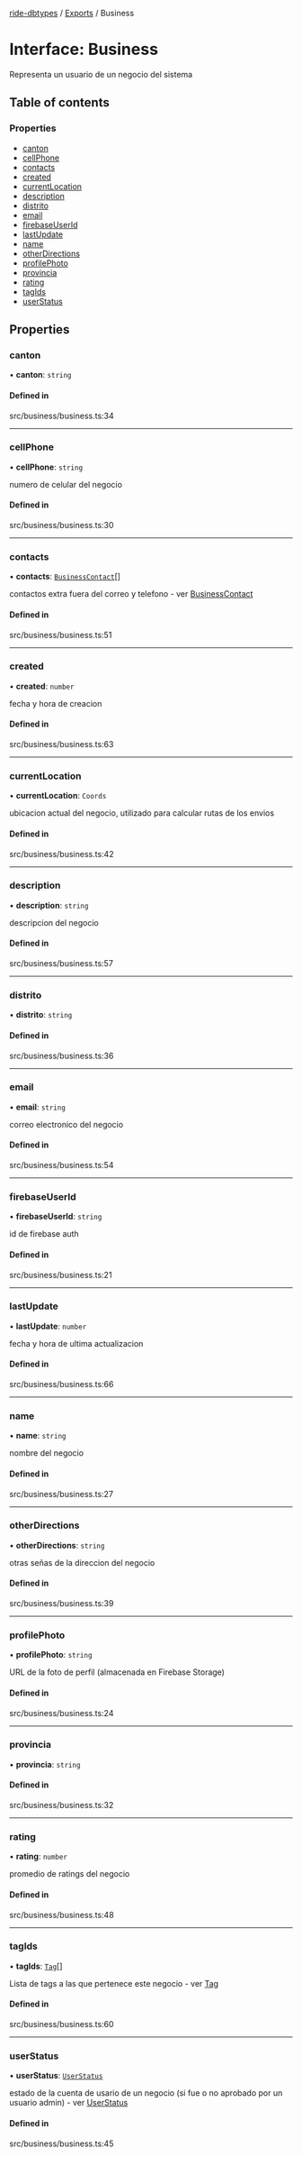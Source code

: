 [ride-dbtypes](../README.md) / [Exports](../modules.md) / Business

# Interface: Business

Representa un usuario de un negocio del sistema

## Table of contents

### Properties

- [canton](Business.md#canton)
- [cellPhone](Business.md#cellphone)
- [contacts](Business.md#contacts)
- [created](Business.md#created)
- [currentLocation](Business.md#currentlocation)
- [description](Business.md#description)
- [distrito](Business.md#distrito)
- [email](Business.md#email)
- [firebaseUserId](Business.md#firebaseuserid)
- [lastUpdate](Business.md#lastupdate)
- [name](Business.md#name)
- [otherDirections](Business.md#otherdirections)
- [profilePhoto](Business.md#profilephoto)
- [provincia](Business.md#provincia)
- [rating](Business.md#rating)
- [tagIds](Business.md#tagids)
- [userStatus](Business.md#userstatus)

## Properties

### canton

• **canton**: `string`

#### Defined in

src/business/business.ts:34

___

### cellPhone

• **cellPhone**: `string`

numero de celular del negocio

#### Defined in

src/business/business.ts:30

___

### contacts

• **contacts**: [`BusinessContact`](BusinessContact.md)[]

contactos extra fuera del correo y telefono - ver [BusinessContact](BusinessContact.md)

#### Defined in

src/business/business.ts:51

___

### created

• **created**: `number`

fecha y hora de creacion

#### Defined in

src/business/business.ts:63

___

### currentLocation

• **currentLocation**: `Coords`

ubicacion actual del negocio, utilizado para calcular rutas de los envios

#### Defined in

src/business/business.ts:42

___

### description

• **description**: `string`

descripcion del negocio

#### Defined in

src/business/business.ts:57

___

### distrito

• **distrito**: `string`

#### Defined in

src/business/business.ts:36

___

### email

• **email**: `string`

correo electronico del negocio

#### Defined in

src/business/business.ts:54

___

### firebaseUserId

• **firebaseUserId**: `string`

id de firebase auth

#### Defined in

src/business/business.ts:21

___

### lastUpdate

• **lastUpdate**: `number`

fecha y hora de ultima actualizacion

#### Defined in

src/business/business.ts:66

___

### name

• **name**: `string`

nombre del negocio

#### Defined in

src/business/business.ts:27

___

### otherDirections

• **otherDirections**: `string`

otras señas de la direccion del negocio

#### Defined in

src/business/business.ts:39

___

### profilePhoto

• **profilePhoto**: `string`

URL de la foto de perfil (almacenada en Firebase Storage)

#### Defined in

src/business/business.ts:24

___

### provincia

• **provincia**: `string`

#### Defined in

src/business/business.ts:32

___

### rating

• **rating**: `number`

promedio de ratings del negocio

#### Defined in

src/business/business.ts:48

___

### tagIds

• **tagIds**: [`Tag`](Tag.md)[]

Lista de tags a las que pertenece este negocio - ver [Tag](Tag.md)

#### Defined in

src/business/business.ts:60

___

### userStatus

• **userStatus**: [`UserStatus`](../modules.md#userstatus)

estado de la cuenta de usario de un negocio (si fue o no aprobado por un usuario admin) - ver [UserStatus](../modules.md#userstatus)

#### Defined in

src/business/business.ts:45
